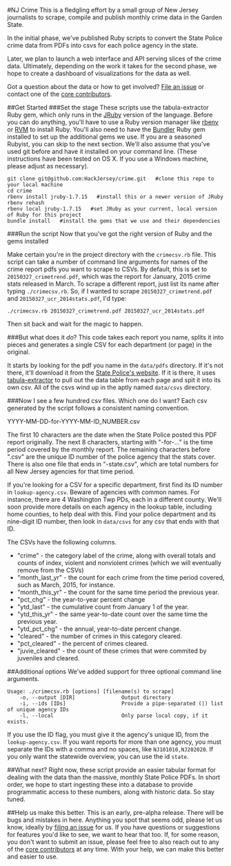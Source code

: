 #NJ Crime
This is a fledgling effort by a small group of New Jersey journalists to scrape, compile and publish monthly crime data in the Garden State.

In the initial phase, we've published Ruby scripts to convert the State Police crime data from PDFs into csvs for each police agency in the state.

Later, we plan to launch a web interface and API serving slices of the crime data. Ultimately, depending on the work it takes for the second phase, we hope to create a dashboard of visualizations for the data as well.

Got a question about the data or how to get involved? [File an issue](https://github.com/HackJersey/crime/issues) or contact one of the [core contributors](https://github.com/HackJersey/crime/blob/master/CONTRIBUTORS.md).

##Get Started
###Set the stage
These scripts use the tabula-extractor Ruby gem, which only runs in the [JRuby](http://jruby.org/) version of the language. Before you can do anything, you'll have to use a Ruby version manager like [rbenv](https://github.com/sstephenson/rbenv) or [RVM](https://rvm.io/) to install Ruby. You'll also need to have the [Bundler](http://bundler.io/) Ruby gem installed to set up the additional gems we use. If you are a seasoned Rubyist, you can skip to the next section. We'll also assume that you've used git before and have it installed on your command line. (These instructions have been tested on OS X. If you use a Windows machine, please adjust as necessary).

```
git clone git@github.com:HackJersey/crime.git   #clone this repo to your local machine
cd crime
rbenv install jruby-1.7.15   #install this or a newer version of JRuby
rbenv rehash
rbenv local jruby-1.7.15   #set JRuby as your current, local version of Ruby for this project
bundle install   #install the gems that we use and their dependencies
```

###Run the script
Now that you've got the right version of Ruby and the gems installed

Make certain you're in the project directory with the ```crimecsv.rb``` file.
This script can take a number of command line arguments for names of the crime report pdfs you want to scrape to CSVs. By default, this is set to ```20150327_crimetrend.pdf```, which was the report for January, 2015 crime stats released in March. To scrape a different report, just list its name after typing ```./crimecsv.rb```. So, if I wanted to scrape ```20150327_crimetrend.pdf``` and ```20150327_ucr_2014stats.pdf```, I'd type: 

```
./crimecsv.rb 20150327_crimetrend.pdf 20150327_ucr_2014stats.pdf
```

Then sit back and wait for the magic to happen.

###But what does it *do*?
This code takes each report you name, splits it into pieces and generates a single CSV for each department (or page) in the original.

It starts by looking for the pdf you name in the ```data/pdfs``` directory. If it's not there, it'll download it from the [State Police's website](http://www.njsp.org/info/ucr_currentdata1.html?agree=0). If it is there, it uses [tabula-extractor](https://github.com/tabulapdf/tabula-extractor) to pull out the data table from each page and spit it into its own csv. All of the csvs wind up in the aptly named ```data/csvs``` directory.

###Now I see a few hundred csv files. Which one do I want?
Each csv generated by the script follows a consistent naming convention.

YYYY-MM-DD-for-YYYY-MM-ID_NUMBER.csv

The first 10 characters are the date when the State Police posted this PDF report originally. The next 8 characters, starting with "-for-..." is the time period covered by the monthly report. The remaining characters before ".csv" are the unique ID number of the police agency that the stats cover. There is also one file that ends in "-state.csv", which are total numbers for all New Jersey agencies for that time period.

If you're looking for a CSV for a specific department, first find its ID number in ```lookup-agency.csv```. Beware of agencies with common names. For instance, there are 4 Washington Twp PDs, each in a different county. We'll soon provide more details on each agency in the lookup table, including home counties, to help deal with this. Find your police department and its nine-digit ID number, then look in ```data/csvs``` for any csv that ends with that ID.

The CSVs have the following columns.
* "crime" - the category label of the crime, along with overall totals and counts of index, violent and nonviolent crimes (which we will eventually remove from the CSVs)
* "month_last_yr" - the count for each crime from the time period covered, such as March, 2015, for instance.
* "month_this_yr" - the count for the same time period the previous year.
* "pct_chg" - the year-to-year percent change
* "ytd_last" - the cumulative count from January 1 of the year.
* "ytd_this_yr" - the same year-to-date count over the same time the previous year.
* "ytd_pct_chg" - the annual, year-to-date percent change.
* "cleared" - the number of crimes in this category cleared.
* "pct_cleared" - the percent of crimes cleared.
* "juvie_cleared" - the count of these crimes that were commited by juveniles and cleared.

##Additional options
We've added support for three optional command line arguments.

```
Usage: ./crimecsv.rb [options] [filename(s) to scrape]
    -o, --output [DIR]               Output directory
    -i, --ids [IDs]                  Provide a pipe-separated (|) list of unique agency IDs
    -l, --local                      Only parse local copy, if it exists.
```
If you use the ID flag, you must give it the agency's unique ID, from the ```lookup-agency.csv```. If you want reports for more than one agency, you must separate the IDs with a comma and no spaces, like ```NJ101010,NJ202020```. If you only want the statewide overview, you can use the id ```state```.

##What next?
Right now, these script provide an easier tabular format for dealing with the data than the massive, monthly State Police PDFs. In short order, we hope to start ingesting these into a database to provide programmatic access to these numbers, along with historic data. So stay tuned.

##Help us make this better.
This is an early, pre-alpha release. There will be bugs and mistakes in here. Anything you spot that seems odd, please let us know, ideally by [filing an issue](https://github.com/HackJersey/crime/issues) for us. If you have questions or suggestions for features you'd like to see, we want to hear that too. If, for some reason, you don't want to submit an issue, please feel free to also reach out to any of the [core contributors](https://github.com/HackJersey/crime/blob/master/CONTRIBUTORS.md) at any time. With your help, we can make this better and easier to use.